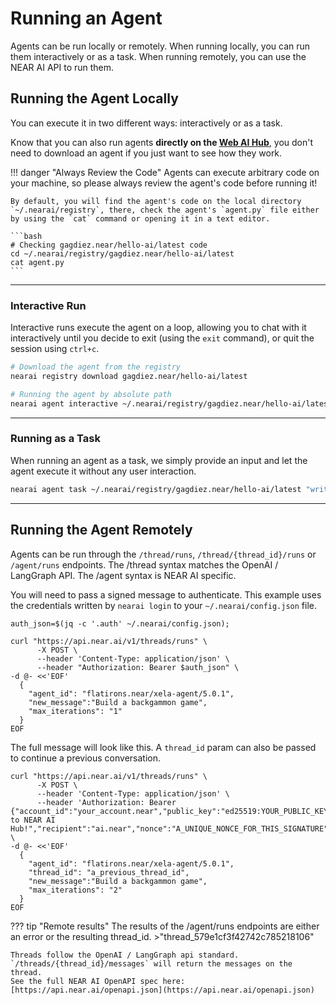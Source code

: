 # Running an Agent

Agents can be run locally or remotely. When running locally, you can run them interactively or as a task. When running remotely, you can use the NEAR AI API to run them.

## Running the Agent Locally

You can execute it in two different ways: interactively or as a task.

Know that you can also run agents **directly on the [Web AI Hub](https://app.near.ai/agents)**, you don't need to download an agent if you just want to see how they work.

!!! danger "Always Review the Code"
    Agents can execute arbitrary code on your machine, so please always review the agent's code before running it!
    
    By default, you will find the agent's code on the local directory `~/.nearai/registry`, there, check the agent's `agent.py` file either by using the `cat` command or opening it in a text editor.

    ```bash
    # Checking gagdiez.near/hello-ai/latest code
    cd ~/.nearai/registry/gagdiez.near/hello-ai/latest
    cat agent.py
    ```

<hr class="subsection">

### Interactive Run

Interactive runs execute the agent on a loop, allowing you to chat with it interactively until you decide to exit (using the `exit` command), or quit the session using `ctrl+c`.

```bash
# Download the agent from the registry
nearai registry download gagdiez.near/hello-ai/latest

# Running the agent by absolute path
nearai agent interactive ~/.nearai/registry/gagdiez.near/hello-ai/latest --local
```

<hr class="subsection">

### Running as a Task
When running an agent as a task, we simply provide an input and let the agent execute it without any user interaction.

```bash
nearai agent task ~/.nearai/registry/gagdiez.near/hello-ai/latest "write a poem about the sorrow of loosing oneself, but end on a positive note" --local
```

---

## Running the Agent Remotely

Agents can be run through the `/thread/runs`, `/thread/{thread_id}/runs` or  `/agent/runs` endpoints. The /thread syntax
matches the OpenAI / LangGraph API. The /agent syntax is NEAR AI specific.

You will need to pass a signed message to authenticate. This example uses the credentials written by `nearai login` to
your `~/.nearai/config.json` file.

```shell
auth_json=$(jq -c '.auth' ~/.nearai/config.json);

curl "https://api.near.ai/v1/threads/runs" \
      -X POST \
      --header 'Content-Type: application/json' \
      --header "Authorization: Bearer $auth_json" \
-d @- <<'EOF'
  {
    "agent_id": "flatirons.near/xela-agent/5.0.1",
    "new_message":"Build a backgammon game",
    "max_iterations": "1"
  }
EOF
```

The full message will look like this. A `thread_id` param can also be passed to continue a previous conversation. 
```shell
curl "https://api.near.ai/v1/threads/runs" \
      -X POST \
      --header 'Content-Type: application/json' \
      --header 'Authorization: Bearer {"account_id":"your_account.near","public_key":"ed25519:YOUR_PUBLIC_KEY","signature":"A_REAL_SIGNATURE","callback_url":"https://app.near.ai/","message":"Welcome to NEAR AI Hub!","recipient":"ai.near","nonce":"A_UNIQUE_NONCE_FOR_THIS_SIGNATURE"}' \
-d @- <<'EOF'
  {
    "agent_id": "flatirons.near/xela-agent/5.0.1",
    "thread_id": "a_previous_thread_id",
    "new_message":"Build a backgammon game", 
    "max_iterations": "2"
  }
EOF
```

??? tip "Remote results"
    The results of the /agent/runs endpoints are either an error or the resulting thread_id.
    >"thread_579e1cf3f42742c785218106"

    Threads follow the OpenAI / LangGraph api standard. `/threads/{thread_id}/messages` will return the messages on the thread.
    See the full NEAR AI OpenAPI spec here: [https://api.near.ai/openapi.json](https://api.near.ai/openapi.json)
